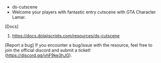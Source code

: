 - ds-cutscene
- Welcome your players with fantastic entry cutscene with GTA Character Lamar.


[Docs]
1. https://docs.dolajiscripts.com/resources/ds-cutscene



[Report a bug]
If you encounter a bug/issue with the resource, feel free to join the official discord and submit a ticket! (https://discord.gg/vhF9ke3hJG).

